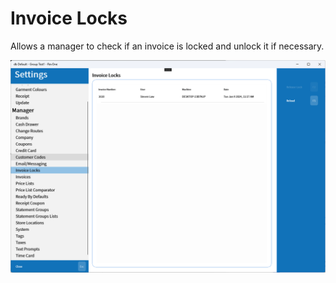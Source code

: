 # Invoice Locks

Allows a manager to check if an invoice is locked and unlock it if necessary.

![Invoice Locks](../../../.attachments/Documentation/InvoiceLocks.png "Invoice Locks")